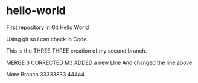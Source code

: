 # hello-world
First repository in Git Hello World

Using git so i can check in Code.

This is the THREE THREE creation of my second branch.

MERGE 3 CORRECTED M3 ADDED a new LIne And changed the line above

More Branch 33333333
44444

